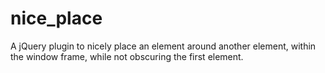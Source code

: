 nice_place
==========

A jQuery plugin to nicely place an element around another element, within the window frame, while not obscuring the first element.
